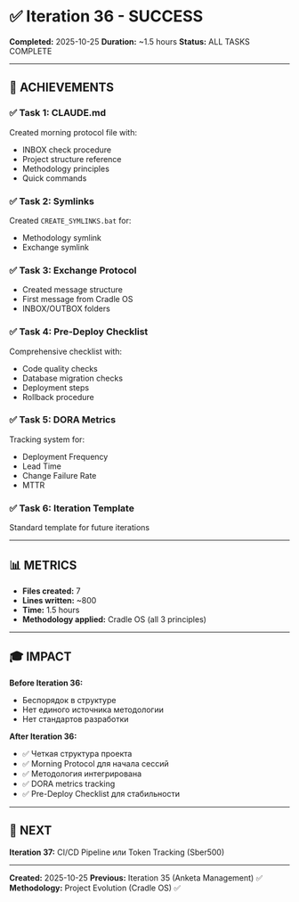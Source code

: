 # ✅ Iteration 36 - SUCCESS

**Completed:** 2025-10-25
**Duration:** ~1.5 hours
**Status:** ALL TASKS COMPLETE

---

## 🎯 ACHIEVEMENTS

### ✅ Task 1: CLAUDE.md
Created morning protocol file with:
- INBOX check procedure
- Project structure reference
- Methodology principles
- Quick commands

### ✅ Task 2: Symlinks
Created `CREATE_SYMLINKS.bat` for:
- Methodology symlink
- Exchange symlink

### ✅ Task 3: Exchange Protocol
- Created message structure
- First message from Cradle OS
- INBOX/OUTBOX folders

### ✅ Task 4: Pre-Deploy Checklist
Comprehensive checklist with:
- Code quality checks
- Database migration checks
- Deployment steps
- Rollback procedure

### ✅ Task 5: DORA Metrics
Tracking system for:
- Deployment Frequency
- Lead Time
- Change Failure Rate
- MTTR

### ✅ Task 6: Iteration Template
Standard template for future iterations

---

## 📊 METRICS

- **Files created:** 7
- **Lines written:** ~800
- **Time:** 1.5 hours
- **Methodology applied:** Cradle OS (all 3 principles)

---

## 🎓 IMPACT

**Before Iteration 36:**
- Беспорядок в структуре
- Нет единого источника методологии
- Нет стандартов разработки

**After Iteration 36:**
- ✅ Четкая структура проекта
- ✅ Morning Protocol для начала сессий
- ✅ Методология интегрирована
- ✅ DORA metrics tracking
- ✅ Pre-Deploy Checklist для стабильности

---

## 🚀 NEXT

**Iteration 37:** CI/CD Pipeline или Token Tracking (Sber500)

---

**Created:** 2025-10-25
**Previous:** Iteration 35 (Anketa Management) ✅
**Methodology:** Project Evolution (Cradle OS) ✅
